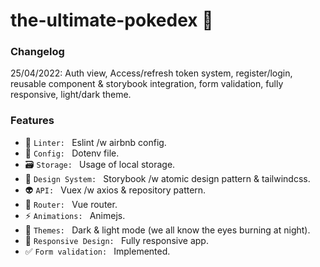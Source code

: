 #  the-ultimate-pokedex 🐛

### Changelog

25/04/2022:
Auth view, Access/refresh token system, register/login, reusable component & storybook integration, form validation, fully responsive, light/dark theme.

### Features

- 🚨 `Linter: ` Eslint /w airbnb config.
- 🔧 `Config: ` Dotenv file.
- 🗃️ `Storage: ` Usage of local storage.
- 💄 `Design System: ` Storybook /w atomic design pattern & tailwindcss.
- 👽️ `API: ` Vuex /w axios & repository pattern.
- 🚚 `Router: ` Vue router.
- ⚡️ `Animations: ` Animejs.
- 🌙 `Themes: ` Dark & light mode (we all know the eyes burning at night).
- 📱 `Responsive Design: ` Fully responsive app.
- ✅ `Form validation: ` Implemented.